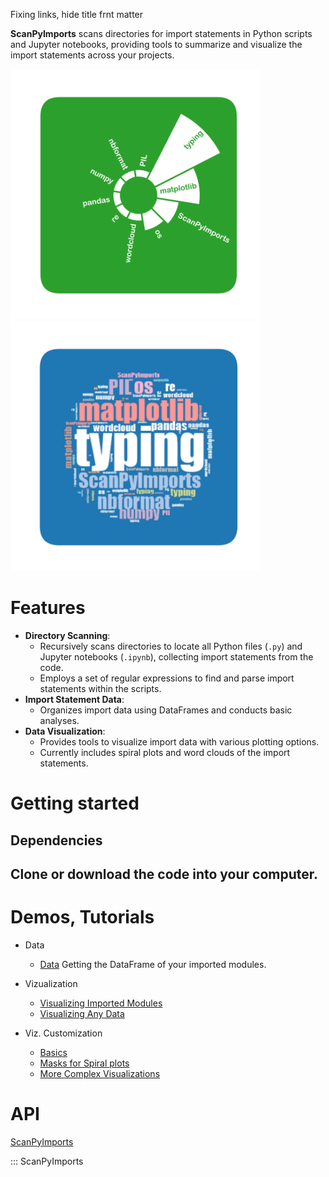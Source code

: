 <!-- hide title -->
<style>
  .md-typeset h1,
  .md-content__button {
    display: none;
  }
</style>

Fixing links, hide title frnt matter 

**ScanPyImports** scans directories for import statements in Python scripts and Jupyter notebooks, providing tools to summarize and visualize the import statements across your projects.


<img width="400px" src="https://github.com/lennon-c/ScanPyImports/raw/main/docs/img/spiral_plot.svg" alt="image_name png" />
<img width="400px" src="https://github.com/lennon-c/ScanPyImports/raw/main/docs/img/cloud_plot.svg" alt="image_name png" />
 
# Features
- **Directory Scanning**:
    - Recursively scans directories to locate all Python files (`.py`) and Jupyter notebooks (`.ipynb`), collecting import statements from the code.
    - Employs a set of regular expressions to find and parse import statements within the scripts.
- **Import Statement Data**:
    - Organizes import data using DataFrames and conducts basic analyses.
- **Data Visualization**:
    - Provides tools to visualize import data with various plotting options.
    - Currently includes spiral plots and word clouds of the import statements.

# Getting started
##  Dependencies 
## Clone or download the code into your computer.

# Demos, Tutorials
<div class="grid cards" markdown>

-  Data
    -  [Data](https://lennon-c.github.io/ScanPyImports/Examples/Data/)
            Getting the DataFrame of your imported modules.

- Vizualization
    - [Visualizing Imported Modules](https://lennon-c.github.io/ScanPyImports/Examples/PlotsImports/)
    - [Visualizing Any Data](https://lennon-c.github.io/ScanPyImports/Examples/Plots/)

- Viz. Customization
    - [Basics](https://lennon-c.github.io/ScanPyImports/Examples/CustomBasic)
    - [Masks for Spiral plots](https://lennon-c.github.io/ScanPyImports/Examples/Masks)
    - [More Complex Visualizations](https://lennon-c.github.io/ScanPyImports/Examples/Example)  

 </div>

# API

[ScanPyImports](https://lennon-c.github.io/ScanPyImports/Api/ScanPyImports/)

::: ScanPyImports 
 
 